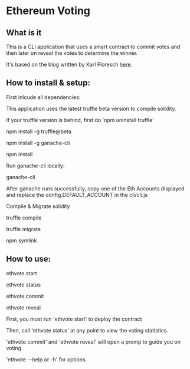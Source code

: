 # Ethereum Voting

## What is it
This is a CLI application that uses a smart contract to commit votes and then later on reveal the votes to determine the winner.

It's based on the blog written by Karl Floresch [here](https://karl.tech/learning-solidity-part-2-voting/).

## How to install & setup:
First inlcude all dependencies:

This application uses the latest truffle beta version to compile solidity.

If your truffle version is behind, first do 'npm uninstall truffle'

npm install -g truffle@beta

npm install -g ganache-cli

npm install

Run ganache-cli locally:

ganache-cli

After ganache runs successfully, copy one of the Eth Accounts displayed and replace the config.DEFAULT_ACCOUNT in the cli/cli.js

Compile & Migrate solidity

truffle compile

truffle migrate

npm symlink

## How to use:
ethvote start

ethvote status

ethvote commit

ethvote reveal

First, you must run 'ethvote start' to deploy the contract

Then, call 'ethvote status' at any point to view the voting statistics.

'ethvote commit' and 'ethvote reveal' will open a promp to guide you on voting

'ethvote --help or -h' for options

